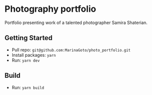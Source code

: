 # Photography portfolio

Portfolio presenting work of a talented photographer Samira Shaterian.

## Getting Started

- Pull repo: `git@github.com:MarinaGoto/photo_portfolio.git`
- Install packages: `yarn` 
- Run: `yarn dev` 

## Build

- Run: `yarn build` 

